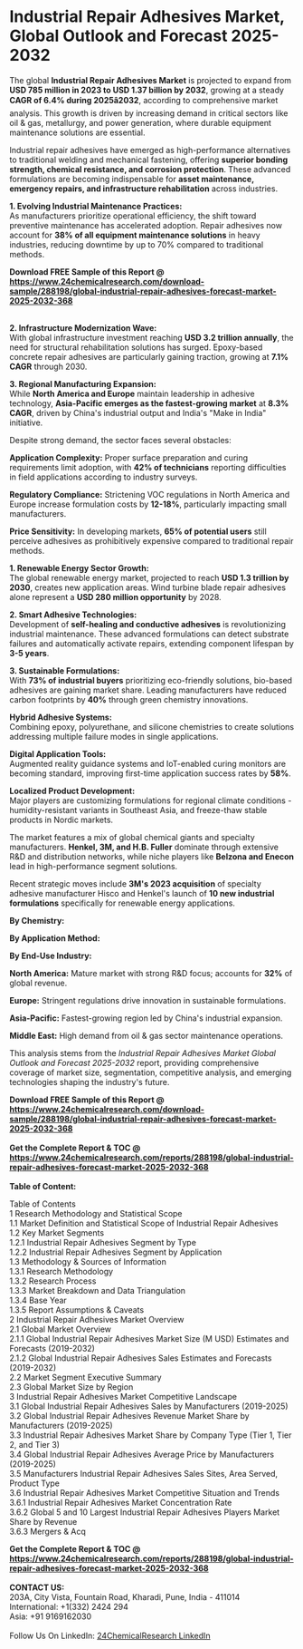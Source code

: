 <h1>Industrial Repair Adhesives Market, Global Outlook and Forecast 2025-2032</h1><p>The global <strong>Industrial Repair Adhesives Market</strong> is projected to expand from <strong>USD 785 million in 2023 to USD 1.37 billion by 2032</strong>, growing at a steady <strong>CAGR of 6.4% during 2025â2032</strong>, according to comprehensive market analysis. This growth is driven by increasing demand in critical sectors like oil &amp; gas, metallurgy, and power generation, where durable equipment maintenance solutions are essential.</p><p>Industrial repair adhesives have emerged as high-performance alternatives to traditional welding and mechanical fastening, offering <strong>superior bonding strength, chemical resistance, and corrosion protection</strong>. These advanced formulations are becoming indispensable for <strong>asset maintenance, emergency repairs, and infrastructure rehabilitation</strong> across industries.</p><p><strong>1. Evolving Industrial Maintenance Practices:</strong><br>
As manufacturers prioritize operational efficiency, the shift toward preventive maintenance has accelerated adoption. Repair adhesives now account for <strong>38% of all equipment maintenance solutions</strong> in heavy industries, reducing downtime by up to 70% compared to traditional methods.</p><div><b>Download FREE Sample of this Report @ 
            <a href="https://www.24chemicalresearch.com/download-sample/288198/global-industrial-repair-adhesives-forecast-market-2025-2032-368">
            https://www.24chemicalresearch.com/download-sample/288198/global-industrial-repair-adhesives-forecast-market-2025-2032-368</a></b></div><br><p><strong>2. Infrastructure Modernization Wave:</strong><br>
With global infrastructure investment reaching <strong>USD 3.2 trillion annually</strong>, the need for structural rehabilitation solutions has surged. Epoxy-based concrete repair adhesives are particularly gaining traction, growing at <strong>7.1% CAGR</strong> through 2030.</p><p><strong>3. Regional Manufacturing Expansion:</strong><br>
While <strong>North America and Europe</strong> maintain leadership in adhesive technology, <strong>Asia-Pacific emerges as the fastest-growing market</strong> at <strong>8.3% CAGR</strong>, driven by China's industrial output and India's "Make in India" initiative.</p><p>Despite strong demand, the sector faces several obstacles:</p><p><strong>Application Complexity:</strong> Proper surface preparation and curing requirements limit adoption, with <strong>42% of technicians</strong> reporting difficulties in field applications according to industry surveys.</p><p><strong>Regulatory Compliance:</strong> Strictening VOC regulations in North America and Europe increase formulation costs by <strong>12-18%</strong>, particularly impacting small manufacturers.</p><p><strong>Price Sensitivity:</strong> In developing markets, <strong>65% of potential users</strong> still perceive adhesives as prohibitively expensive compared to traditional repair methods.</p><p><strong>1. Renewable Energy Sector Growth:</strong><br>
The global renewable energy market, projected to reach <strong>USD 1.3 trillion by 2030</strong>, creates new application areas. Wind turbine blade repair adhesives alone represent a <strong>USD 280 million opportunity</strong> by 2028.</p><p><strong>2. Smart Adhesive Technologies:</strong><br>
Development of <strong>self-healing and conductive adhesives</strong> is revolutionizing industrial maintenance. These advanced formulations can detect substrate failures and automatically activate repairs, extending component lifespan by <strong>3-5 years</strong>.</p><p><strong>3. Sustainable Formulations:</strong><br>
With <strong>73% of industrial buyers</strong> prioritizing eco-friendly solutions, bio-based adhesives are gaining market share. Leading manufacturers have reduced carbon footprints by <strong>40%</strong> through green chemistry innovations.</p><p><strong>Hybrid Adhesive Systems:</strong><br>
	Combining epoxy, polyurethane, and silicone chemistries to create solutions addressing multiple failure modes in single applications.</p><p><strong>Digital Application Tools:</strong><br>
	Augmented reality guidance systems and IoT-enabled curing monitors are becoming standard, improving first-time application success rates by <strong>58%</strong>.</p><p><strong>Localized Product Development:</strong><br>
	Major players are customizing formulations for regional climate conditions - humidity-resistant variants in Southeast Asia, and freeze-thaw stable products in Nordic markets.</p><p>The market features a mix of global chemical giants and specialty manufacturers. <strong>Henkel, 3M, and H.B. Fuller</strong> dominate through extensive R&amp;D and distribution networks, while niche players like <strong>Belzona and Enecon</strong> lead in high-performance segment solutions.</p><p>Recent strategic moves include <strong>3M's 2023 acquisition</strong> of specialty adhesive manufacturer Hisco and Henkel's launch of <strong>10 new industrial formulations</strong> specifically for renewable energy applications.</p><p><strong>By Chemistry:</strong></p><p><strong>By Application Method:</strong></p><p><strong>By End-Use Industry:</strong></p><p><strong>North America:</strong> Mature market with strong R&amp;D focus; accounts for <strong>32%</strong> of global revenue.</p><p><strong>Europe:</strong> Stringent regulations drive innovation in sustainable formulations.</p><p><strong>Asia-Pacific:</strong> Fastest-growing region led by China's industrial expansion.</p><p><strong>Middle East:</strong> High demand from oil &amp; gas sector maintenance operations.</p><p>This analysis stems from the <em>Industrial Repair Adhesives Market Global Outlook and Forecast 2025-2032</em> report, providing comprehensive coverage of market size, segmentation, competitive analysis, and emerging technologies shaping the industry's future.</p><div><b>Download FREE Sample of this Report @ 
            <a href="https://www.24chemicalresearch.com/download-sample/288198/global-industrial-repair-adhesives-forecast-market-2025-2032-368">
            https://www.24chemicalresearch.com/download-sample/288198/global-industrial-repair-adhesives-forecast-market-2025-2032-368</a></b></div><br><div><b>Get the Complete Report & TOC @ 
            <a href="https://www.24chemicalresearch.com/reports/288198/global-industrial-repair-adhesives-forecast-market-2025-2032-368">
            https://www.24chemicalresearch.com/reports/288198/global-industrial-repair-adhesives-forecast-market-2025-2032-368</a></b></div><br>
            <b>Table of Content:</b><p>Table of Contents<br />
1 Research Methodology and Statistical Scope<br />
1.1 Market Definition and Statistical Scope of Industrial Repair Adhesives<br />
1.2 Key Market Segments<br />
1.2.1 Industrial Repair Adhesives Segment by Type<br />
1.2.2 Industrial Repair Adhesives Segment by Application<br />
1.3 Methodology & Sources of Information<br />
1.3.1 Research Methodology<br />
1.3.2 Research Process<br />
1.3.3 Market Breakdown and Data Triangulation<br />
1.3.4 Base Year<br />
1.3.5 Report Assumptions & Caveats<br />
2 Industrial Repair Adhesives Market Overview<br />
2.1 Global Market Overview<br />
2.1.1 Global Industrial Repair Adhesives Market Size (M USD) Estimates and Forecasts (2019-2032)<br />
2.1.2 Global Industrial Repair Adhesives Sales Estimates and Forecasts (2019-2032)<br />
2.2 Market Segment Executive Summary<br />
2.3 Global Market Size by Region<br />
3 Industrial Repair Adhesives Market Competitive Landscape<br />
3.1 Global Industrial Repair Adhesives Sales by Manufacturers (2019-2025)<br />
3.2 Global Industrial Repair Adhesives Revenue Market Share by Manufacturers (2019-2025)<br />
3.3 Industrial Repair Adhesives Market Share by Company Type (Tier 1, Tier 2, and Tier 3)<br />
3.4 Global Industrial Repair Adhesives Average Price by Manufacturers (2019-2025)<br />
3.5 Manufacturers Industrial Repair Adhesives Sales Sites, Area Served, Product Type<br />
3.6 Industrial Repair Adhesives Market Competitive Situation and Trends<br />
3.6.1 Industrial Repair Adhesives Market Concentration Rate<br />
3.6.2 Global 5 and 10 Largest Industrial Repair Adhesives Players Market Share by Revenue<br />
3.6.3 Mergers & Acq</p><div><b>Get the Complete Report & TOC @ 
            <a href="https://www.24chemicalresearch.com/reports/288198/global-industrial-repair-adhesives-forecast-market-2025-2032-368">
            https://www.24chemicalresearch.com/reports/288198/global-industrial-repair-adhesives-forecast-market-2025-2032-368</a></b></div><br><b>CONTACT US:</b><br>
            203A, City Vista, Fountain Road, Kharadi, Pune, India - 411014<br>
            International: +1(332) 2424 294<br>
            Asia: +91 9169162030 <br><br>
            Follow Us On LinkedIn: <a href="https://www.linkedin.com/company/24chemicalresearch/">24ChemicalResearch LinkedIn</a>